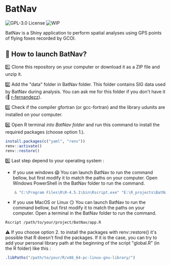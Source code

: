 
BatNav
================

![GPL-3.0
License](https://img.shields.io/badge/License-GPL%20v3.0-blue.svg)
![WIP](https://www.repostatus.org/badges/latest/wip.svg)

BatNav is a Shiny application to perform spatial analyses using GPS points of flying foxes recorded by GCOI.

## 🚀 How to launch BatNav?

:one: Clone this repository on your computer or download it as a ZIP file and unzip it.

:two: Add the "data" folder in BatNav folder. This folder contains SIG data used by BatNav during analysis. You can ask me for this folder if you don't have it (:email: [r-fernandezz](https://github.com/r-fernandezz)).

:three: Check if the compiler gfortran (or gcc-fortran) and the library udunits are installed on your computer.

:four: Open R terminal *into BatNav folder* and run this command to install the required packages (choose option 1.).

```r
install.packages(c("yaml", "renv"))
renv::activate()
renv::restore()
```

:five: Last step depend to your operating system :

- If you use windows :scream: You can launch BatNav to run the command bellow, but first modify it to match the paths on your computer. Open Windows PowerShell in the BatNav folder to run the command.

```powershell
    & "C:\Program Files\R\R-4.5.1\bin\Rscript.exe" "E:\R_projects\BatNav\app.R"
```

- If you use MacOS or Linux :smirk: You can launch BatNav to run the command bellow, but first modify it to match the paths on your computer. Open a terminal in the BatNav folder to run the command.

```bash
Rscript /path/to/your/project/BatNav/app.R
```
:warning: If you choose option 2. to install the packages with renv::restore() it's possible that R doesn't find the packages. If it is the case, you can try to add your personal library path at the beginning of the script "global.R" (in the R folder) like this :

```r
.libPaths("/path/to/your/R/x86_64-pc-linux-gnu-library/")
```
